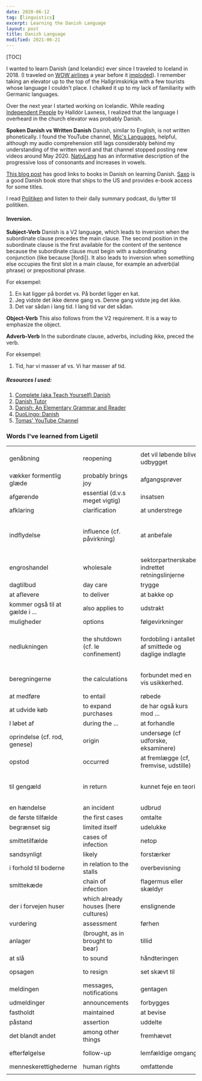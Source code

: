 ```yaml
---
date: 2020-06-12
tag: [linguistics]
excerpt: Learning the Danish Language
layout: post
title: Danish Language
modified: 2021-06-21	
---
```




[TOC]

I wanted to learn Danish (and Icelandic) ever since I traveled to Iceland in 2018. (I traveled on [WOW airlines](https://wowair.com/) a year before it [imploded](https://www.npr.org/2020/02/14/805934982/wow-airlines-bankruptcy-puts-a-chill-on-icelands-tourism#:~:text=The%20budget%20airline%20tried%20to,country%20could%20see%20a%20recession.)). I remember taking an elevator up to the top of the Hallgrimskirkja with a few tourists whose language I couldn't place. I chalked it up to my lack of familiarity with Germanic languages.

Over the next year I started working on Icelandic. While reading [Independent People](https://www.amazon.com/Independent-People-Halldor-Laxness/dp/0679767924) by Halldór Laxness, I realized that the language I overheard in the church elevator was probably Danish. 

**Spoken Danish vs Written Danish** Danish, similar to English, is not written phonetically. I found the YouTube channel, [Mic's Languages](https://www.youtube.com/channel/UCdwTyBVlukgmz16Zgn657_g), helpful, although my audio comprehension still lags considerably behind my understanding of the written word and that channel stopped posting new videos around May 2020. [NativLang](https://www.youtube.com/watch?v=eI5DPt3Ge_s&t=3s) has an informative description of the progressive loss of consonants and increases in vowels. 

[This blog post](https://www.learn-danish.com/top-5-must-books-study-danish/) has good links to books in Danish on learning Danish. [Saxo](https://www.saxo.com/dk) is a good Danish book store that ships to the US and provides e-book access for some titles.  

I read [Politiken](https://politiken.dk/) and listen to their daily summary podcast, du lytter til politiken.

#### Inversion. 
**Subject-Verb** Danish is a V2 language, which leads to inversion when the subordinate clause precedes the main clause. The second position in the subordinate clause is the first available for the content of the sentence because the subordinate clause must begin with a subordinating conjunction (like because [fordi]). It also leads to inversion when something else occupies the first slot in a main clause, for example an adverb(ial phrase) or prepositional phrase. 

For eksempel: 
1. En kat ligger på bordet vs. På bordet ligger en kat. 
2. Jeg vidste det ikke denne gang vs. Denne gang vidste jeg det ikke. 
3. Det var sådan i lang tid. I lang tid var det sådan.

**Object-Verb** This also follows from the V2 requirement. It is a way to emphasize the object. 

**Adverb-Verb** In the subordinate clause, adverbs, including ikke, preced the verb. 


For eksempel: 
1. Tid, har vi masser af vs. Vi har masser af tid. 

##### Resources I used: 
1. [Complete (aka Teach Yourself) Danish](https://www.amazon.com/Complete-Danish-Beginner-Intermediate-Course/dp/1444194984)
1. [Danish Tutor](https://www.amazon.com/Danish-Tutor-Vocabulary-Workbook-Yourself/dp/1473617391/ref=pd_lpo_14_t_0/132-2327641-9915312?_encoding=UTF8&pd_rd_i=1473617391&pd_rd_r=21307851-d2b9-4c25-b826-81cc1d4ca09d&pd_rd_w=4FRe7&pd_rd_wg=fOcN5&pf_rd_p=7b36d496-f366-4631-94d3-61b87b52511b&pf_rd_r=86B1VJNZQKEXGV5Q0WQ4&psc=1&refRID=86B1VJNZQKEXGV5Q0WQ4)
1. [Danish: An Elementary Grammar and Reader](https://www.amazon.com/Danish-Elementary-Grammar-Elias-Bredsdorff/dp/0521098211/ref=sr_1_2?dchild=1&keywords=danish+grammar+and+reader&qid=1592144885&s=books&sr=1-2)
1. [DuoLingo: Danish](https://www.duolingo.com/enroll/da/en/Learn-Danish)
1. [Tomas' YouTube Channel](https://www.youtube.com/watch?v=4p2YQSGt9u8&ab_channel=DanishMastery)


### Words I've learned from Ligetil

|                                |                                      |      |                                                       |                                                              |
| :----------------------------- | :----------------------------------- | ---- | ----------------------------------------------------- | ------------------------------------------------------------ |
| genåbning                      | reopening                            |      | det vil løbende blive udbygget                        | it will be continuously updated                              |
| vækker formentlig glæde        | probably brings joy                  |      | afgangsprøver                                         | final exams                                                  |
| afgørende                      | essential (d.v.s meget vigtig)       |      | insatsen                                              | the effort                                                   |
| afklaring                      | clarification                        |      | at understrege                                        | to emphasize                                                 |
| indflydelse                    | influence (cf. påvirkning)           |      | at anbefale                                           | to recommend (cf. at foreslå eller at proponere [to propose]) |
| engroshandel                   | wholesale                            |      | sektorpartnerskabet indrettet retningslinjerne        | a coalition set out the guidelines                           |
| dagtilbud                      | day care                             |      | trygge                                                | safe                                                         |
| at aflevere                    | to deliver                           |      | at bakke op                                           | to support                                                   |
| kommer også til at gælde i ... | also applies to                      |      | udstrakt                                              | Extensive                                                    |
| muligheder                     | options                              |      | følgevirkninger                                       | Consequences                                                 |
| nedlukningen                   | the shutdown (cf. le confinement)    |      | fordobling i antallet af smittede og daglige indlagte | doubling in the number of infected and daily admitted patients |
| beregningerne                  | the calculations                     |      | forbundet med en vis usikkerhed.                      | associated with some uncertainty                             |
| at medføre                     | to entail                            |      | røbede                                                | revealed                                                     |
| at udvide køb                  | to expand purchases                  |      | de har også kurs mod ...                              | they are also heading to ...                                 |
| I løbet af                     | during the ...                       |      | at forhandle                                          | to negotiate                                                 |
| oprindelse (cf. rod, genese)   | origin                               |      | undersøge (cf udforske, eksaminere)                   | examine,                                                     |
| opstod                         | occurred                             |      | at fremlægge (cf, fremvise, udstille)                 | to present                                                   |
| til gengæld                    | in return                            |      | kunnet feje en teori                                  | could only dismiss (lit (sweep)) a theory                    |
| en hændelse                    | an incident                          |      | udbrud                                                | outbreak                                                     |
| de første tilfælde             | the first cases                      |      | omtalte                                               | talked about                                                 |
| begrænset sig                  | limited itself                       |      | udelukke                                              | exclude                                                      |
| smittetilfælde                 | cases of infection                   |      | netop                                                 | exactly                                                      |
| sandsynligt                    | likely                               |      | forstærker                                            | amplifier                                                    |
| i forhold til boderne          | in relation to the stalls            |      | overbevisning                                         | belief                                                       |
| smittekæde                     | chain of infection                   |      | flagermus eller skældyr                               | bats or shellfish                                            |
| der i forvejen huser           | which already houses (here cultures) |      | enslignende                                           | similar                                                      |
| vurdering                      | assessment                           |      | førhen                                                | formerly                                                     |
| anlager                        | (brought, as in brought to bear)     |      | tillid                                                | confidence                                                   |
| at slå                         | to sound                             |      | håndteringen                                          | the handling                                                 |
| opsagen                        | to resign                            |      | set skævt til                                         | looked askance at                                            |
| meldingen                      | messages, notifications              |      | gentagen                                              | repeated                                                     |
| udmeldinger                    | announcements                        |      | forbygges                                             | is prevented                                                 |
| fastholdt                      | maintained                           |      | at bevise                                             | to promote                                                   |
| påstand                        | assertion                            |      | uddelte                                               | distributed                                                  |
| det blandt andet               | among other things                   |      | fremhævet                                             | highlighted                                                  |
| efterfølgelse                  | follow-up                            |      | lemfældige omgang                                     | careless handling                                            |
| menneskerettighederne          | human rights                         |      | omfattende                                            | comprehensive                                                |
|                                |                                      |      |                                                       |                                                              |

